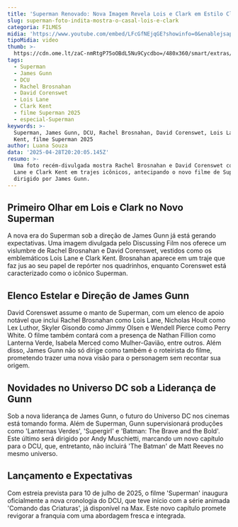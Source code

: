 ```yaml
---
title: 'Superman Renovado: Nova Imagem Revela Lois e Clark em Estilo Clássico'
slug: superman-foto-indita-mostra-o-casal-lois-e-clark
categoria: FILMES
midia: 'https://www.youtube.com/embed/LFcGfNEjqGE?showinfo=0&enablejsapi=1'
tipoMidia: video
thumb: >-
  https://cdn.ome.lt/zaC-nmRtgP75oOBdL5Nu9Cycdbo=/480x360/smart/extras/conteudos/Captura_de_tela_2025-04-28_170806.png
tags:
  - Superman
  - James Gunn
  - DCU
  - Rachel Brosnahan
  - David Corenswet
  - Lois Lane
  - Clark Kent
  - filme Superman 2025
  - especial-Superman
keywords: >-
  Superman, James Gunn, DCU, Rachel Brosnahan, David Corenswet, Lois Lane, Clark
  Kent, filme Superman 2025
author: Luana Souza
data: '2025-04-28T20:20:05.145Z'
resumo: >-
  Uma foto recém-divulgada mostra Rachel Brosnahan e David Corenswet como Lois
  Lane e Clark Kent em trajes icônicos, antecipando o novo filme de Superman
  dirigido por James Gunn.
---
```


## Primeiro Olhar em Lois e Clark no Novo Superman

<blockquote class="twitter-tweet"><a href="https://twitter.com/user/status/1916945570368782382"></a></blockquote>

A nova era do Superman sob a direção de James Gunn já está gerando expectativas. Uma imagem divulgada pelo Discussing Film nos oferece um vislumbre de Rachel Brosnahan e David Corenswet, vestidos como os emblemáticos Lois Lane e Clark Kent. Brosnahan aparece em um traje que faz jus ao seu papel de repórter nos quadrinhos, enquanto Corenswet está caracterizado como o icônico Superman.

## Elenco Estelar e Direção de James Gunn

David Corenswet assume o manto de Superman, com um elenco de apoio notável que inclui Rachel Brosnahan como Lois Lane, Nicholas Hoult como Lex Luthor, Skyler Gisondo como Jimmy Olsen e Wendell Pierce como Perry White. O filme também contará com a presença de Nathan Fillion como Lanterna Verde, Isabela Merced como Mulher-Gavião, entre outros. Além disso, James Gunn não só dirige como também é o roteirista do filme, prometendo trazer uma nova visão para o personagem sem recontar sua origem.

## Novidades no Universo DC sob a Liderança de Gunn

Sob a nova liderança de James Gunn, o futuro do Universo DC nos cinemas está tomando forma. Além de Superman, Gunn supervisionará produções como 'Lanternas Verdes', 'Supergirl' e 'Batman: The Brave and the Bold'. Este último será dirigido por Andy Muschietti, marcando um novo capítulo para o DCU, que, entretanto, não incluirá 'The Batman' de Matt Reeves no mesmo universo.

## Lançamento e Expectativas

Com estreia prevista para 10 de julho de 2025, o filme 'Superman' inaugura oficialmente a nova cronologia do DCU, que teve início com a série animada 'Comando das Criaturas', já disponível na Max. Este novo capítulo promete revigorar a franquia com uma abordagem fresca e integrada.
